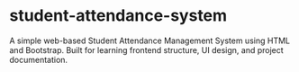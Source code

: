 # student-attendance-system
A simple web-based Student Attendance Management System using HTML and Bootstrap. Built for learning frontend structure, UI design, and project documentation.

